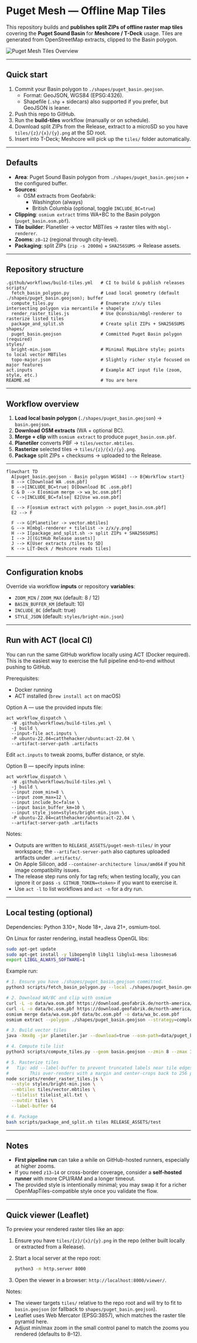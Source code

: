 # Puget Mesh — Offline Map Tiles

This repository builds and **publishes split ZIPs of offline raster map tiles** covering the **Puget Sound Basin** for **Meshcore / T-Deck** usage.
Tiles are generated from OpenStreetMap extracts, clipped to the Basin polygon.

![Puget Mesh Tiles Overview](docs/puget_mesh_tiles_overview.png)

---

## Quick start

1. Commit your Basin polygon to `./shapes/puget_basin.geojson`.
   - Format: GeoJSON, WGS84 (EPSG:4326).
   - Shapefile (`.shp` + sidecars) also supported if you prefer, but GeoJSON is leaner.
2. Push this repo to GitHub.
3. Run the **build-tiles** workflow (manually or on schedule).
4. Download split ZIPs from the Release, extract to a microSD so you have `tiles/{z}/{x}/{y}.png` at the SD root.
5. Insert into T-Deck; Meshcore will pick up the `tiles/` folder automatically.

---

## Defaults

- **Area**: Puget Sound Basin polygon from `./shapes/puget_basin.geojson` + the configured buffer.
- **Sources**:
  - OSM extracts from Geofabrik:
    - Washington (always)
    - British Columbia (optional, toggle `INCLUDE_BC=true`)
- **Clipping**: `osmium extract` trims WA+BC to the Basin polygon (`puget_basin.osm.pbf`).
- **Tile builder**: Planetiler → vector MBTiles → raster tiles with `mbgl-renderer`.
- **Zooms**: `z8–12` (regional through city-level).
- **Packaging**: split ZIPs (`zip -s 2000m`) + `SHA256SUMS` → Release assets.

---

## Repository structure

```
.github/workflows/build-tiles.yml   # CI to build & publish releases
scripts/
  fetch_basin_polygon.py            # Load local geometry (default ./shapes/puget_basin.geojson); buffer
  compute_tiles.py                  # Enumerate z/x/y tiles intersecting polygon via mercantile + shapely
  render_raster_tiles.js            # Use @consbio/mbgl-renderer to rasterize listed tiles
  package_and_split.sh              # Create split ZIPs + SHA256SUMS
shapes/
  puget_basin.geojson               # Committed Puget Basin polygon (required)
styles/
  bright-min.json                   # Minimal MapLibre style; points to local vector MBTiles
  topo-major.json                   # Slightly richer style focused on major features
act.inputs                          # Example ACT input file (zoom, style, etc.)
README.md                           # You are here
```

---

## Workflow overview

1. **Load local basin polygon** (`./shapes/puget_basin.geojson`) → `basin.geojson`.
2. **Download OSM extracts** (WA + optional BC).
3. **Merge + clip** with `osmium extract` to produce `puget_basin.osm.pbf`.
4. **Planetiler** converts PBF → `tiles/vector.mbtiles`.
5. **Rasterize** selected tiles → `tiles/{z}/{x}/{y}.png`.
6. **Package** split ZIPs + checksums → uploaded to the Release.

---

```mermaid
flowchart TD
  A[puget_basin.geojson - Basin polygon WGS84] --> B{Workflow start}
  B --> C[Download WA .osm.pbf]
  B -->|INCLUDE_BC=true| D[Download BC .osm.pbf]
  C & D --> E[osmium merge -> wa_bc.osm.pbf]
  C -->|INCLUDE_BC=false| E2[Use wa.osm.pbf]

  E --> F[osmium extract with polygon -> puget_basin.osm.pbf]
  E2 --> F

  F --> G[Planetiler -> vector.mbtiles]
  G --> H[mbgl-renderer + tilelist -> z/x/y.png]
  H --> I[package_and_split.sh -> split ZIPs + SHA256SUMS]
  I --> J[(GitHub Release assets)]
  J --> K[User extracts /tiles to SD]
  K --> L[T-Deck / Meshcore reads tiles]
```

---

## Configuration knobs

Override via workflow **inputs** or repository **variables**:

- `ZOOM_MIN` / `ZOOM_MAX` (default: 8 / 12)
- `BASIN_BUFFER_KM` (default: 10)
- `INCLUDE_BC` (default: true)
- `STYLE_JSON` (default: `styles/bright-min.json`)

---

## Run with ACT (local CI)

You can run the same GitHub workflow locally using ACT (Docker required). This is the easiest way to exercise the full pipeline end‑to‑end without pushing to GitHub.

Prerequisites:

- Docker running
- ACT installed (`brew install act` on macOS)

Option A — use the provided inputs file:

```cli
act workflow_dispatch \
  -W .github/workflows/build-tiles.yml \
  -j build \
  --input-file act.inputs \
  -P ubuntu-22.04=catthehacker/ubuntu:act-22.04 \
  --artifact-server-path .artifacts
```

Edit `act.inputs` to tweak zooms, buffer distance, or style.

Option B — specify inputs inline:

```cli
act workflow_dispatch \
  -W .github/workflows/build-tiles.yml \
  -j build \
  --input zoom_min=8 \
  --input zoom_max=12 \
  --input include_bc=false \
  --input basin_buffer_km=10 \
  --input style_json=styles/bright-min.json \
  -P ubuntu-22.04=catthehacker/ubuntu:act-22.04 \
  --artifact-server-path .artifacts
```

Notes:

- Outputs are written to `RELEASE_ASSETS/puget-mesh-tiles/` in your workspace; the `--artifact-server-path` also captures uploaded artifacts under `.artifacts/`.
- On Apple Silicon, add `--container-architecture linux/amd64` if you hit image compatibility issues.
- The release step runs only for tag refs; when testing locally, you can ignore it or pass `-s GITHUB_TOKEN=<token>` if you want to exercise it.
- Use `act -l` to list workflows and `act -n` for a dry run.

---

## Local testing (optional)

Dependencies: Python 3.10+, Node 18+, Java 21+, osmium-tool.

On Linux for raster rendering, install headless OpenGL libs:

```bash
sudo apt-get update
sudo apt-get install -y libopengl0 libgl1 libglu1-mesa libosmesa6
export LIBGL_ALWAYS_SOFTWARE=1
```

Example run:

```bash
# 1. Ensure you have ./shapes/puget_basin.geojson committed.
python3 scripts/fetch_basin_polygon.py --local ./shapes/puget_basin.geojson --out basin.geojson --buffer-km 10

# 2. Download WA/BC and clip with osmium
curl -L -o data/wa.osm.pbf https://download.geofabrik.de/north-america/us/washington-latest.osm.pbf
curl -L -o data/bc.osm.pbf https://download.geofabrik.de/north-america/canada/british-columbia-latest.osm.pbf
osmium merge data/wa.osm.pbf data/bc.osm.pbf -o data/wa_bc.osm.pbf
osmium extract --polygon ./shapes/puget_basin.geojson --strategy=complete_ways -o data/puget_basin.osm.pbf data/wa_bc.osm.pbf

# 3. Build vector tiles
java -Xmx8g -jar planetiler.jar --download=true --osm-path=data/puget_basin.osm.pbf --output=tiles/vector.mbtiles --min-zoom=8 --max-zoom=12 --bounds-file=basin.geojson

# 4. Compute tile list
python3 scripts/compute_tiles.py --geom basin.geojson --zmin 8 --zmax 12 --prefix tilelist

# 5. Rasterize tiles
#   Tip: add --label-buffer to prevent truncated labels near tile edges.
#        This over‑renders with a margin and center‑crops back to 256 px.
node scripts/render_raster_tiles.js \
  --style styles/bright-min.json \
  --mbtiles tiles/vector.mbtiles \
  --tilelist tilelist_all.txt \
  --outdir tiles \
  --label-buffer 64

# 6. Package
bash scripts/package_and_split.sh tiles RELEASE_ASSETS/test

```

---

## Notes

- **First pipeline run** can take a while on GitHub-hosted runners, especially at higher zooms.
- If you need `z13–14` or cross-border coverage, consider a **self-hosted runner** with more CPU/RAM and a longer timeout.
- The provided style is intentionally minimal; you may swap it for a richer OpenMapTiles-compatible style once you validate the flow.

---

## Quick viewer (Leaflet)

To preview your rendered raster tiles like an app:

1. Ensure you have `tiles/{z}/{x}/{y}.png` in the repo (either built locally or extracted from a Release).
2. Start a local server at the repo root:

   ```bash
   python3 -m http.server 8000
   ```

3. Open the viewer in a browser: `http://localhost:8000/viewer/`.

Notes:

- The viewer targets `tiles/` relative to the repo root and will try to fit to `basin.geojson` (or fallback to `shapes/puget_basin.geojson`).
- Leaflet uses Web Mercator (EPSG:3857), which matches the raster tile pyramid here.
- Adjust min/max zoom in the small control panel to match the zooms you rendered (defaults to 8–12).
